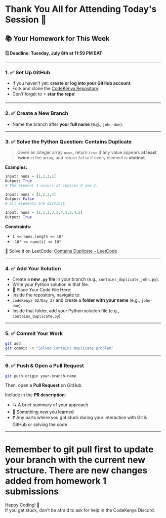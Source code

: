 # Thank You All for Attending Today's Session 🎉

## 📚 Your Homework for This Week  
**🗓 Deadline: Tuesday, July 8th at 11:59 PM EAT**

---

### 1. ✅ Set Up GitHub
- If you haven't yet: **create or log into your GitHub account**.
- Fork and clone the [CodeKenya Repository](https://github.com/CodeKenya).
- Don’t forget to ⭐ **star the repo**!

---

### 2. ✅ Create a New Branch
- Name the branch after **your full name** (e.g., `john-doe`).

---

### 3. ✅ Solve the Python Question: **Contains Duplicate**

> Given an integer array `nums`, return `true` if any value appears **at least twice** in the array, and return `false` if every element is **distinct**.

**Examples:**

```python
Input: nums = [1,2,3,1]
Output: True
# The element 1 occurs at indices 0 and 3.

Input: nums = [1,2,3,4]
Output: False
# All elements are distinct.

Input: nums = [1,1,1,3,3,4,3,2,4,2]
Output: True
```

**Constraints:**
- `1 <= nums.length <= 10⁵`
- `-10⁹ <= nums[i] <= 10⁹`

🔗 Solve it on LeetCode: [Contains Duplicate – LeetCode](https://leetcode.com/problems/contains-duplicate/)

---

### 4. ✅ Add Your Solution
- Create a **new `.py` file** in your branch (e.g., `contains_duplicate_john.py`).
- Write your Python solution in that file.
- 📂 Place Your Code File Here:  
- Inside the repository, navigate to:  
- `codeKenya S2/Day 2/` and create a **folder with your name** (e.g., `john-doe`).  
- Inside that folder, add your Python solution file (e.g., `contains_duplicate.py`).


---

### 5. ✅ Commit Your Work
```bash
git add .
git commit -m "Solved Contains Duplicate problem"
```

---

### 6. ✅ Push & Open a Pull Request
```bash
git push origin your-branch-name
```

Then, open a **Pull Request** on GitHub.

Include in the **PR description**:
- 🔍 A brief summary of your approach  
- 🧠 Something new you learned  
- ❓ Any parts where you got stuck during your interaction with Git & GitHub or solving the code  

---
# Remember to git pull first to update your branch with the current new structure. There are new changes added from homework 1 submissions

Happy Coding! 🚀  
If you get stuck, don't be afraid to ask for help in the CodeKenya Discord.
